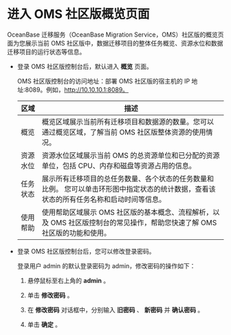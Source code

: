 进入 OMS 社区版概览页面 
===================================

OceanBase 迁移服务（OceanBase Migration Service，OMS）社区版的概览页面为您展示当前 OMS 社区版中，数据迁移项目的整体任务概览、资源水位和数据迁移项目的运行状态等信息。

* 登录 OMS 社区版控制台后，默认进入 **概览** 页面。

  OMS 社区版控制台的访问地址：部署 OMS 社区版的宿主机的 IP 地址:8089。例如，http://10.10.10.1:8089。
  

  | **区域** |                                        **描述**                                         |
  |--------|---------------------------------------------------------------------------------------|
  | 概览     | 概览区域展示当前所有迁移项目和数据源的数量。您可以通过概览区域，了解当前 OMS 社区版整体资源的使用情况。                                |
  | 资源水位   | 资源水位区域展示当前 OMS 的总资源单位和已分配的资源单位，包括 CPU、内存和磁盘等资源占用的信息。                                  |
  | 任务状态   | 展示所有迁移项目的总任务数量、各个状态的任务数量和比例。 您可以单击环形图中指定状态的统计数据，查看该状态的所有任务名称和启动时间等信息。 |
  | 使用帮助   | 使用帮助区域展示 OMS 社区版的基本概念、流程解析，以及 OMS 社区版控制台的常见操作，帮助您快速了解 OMS 社区版的功能和使用。                  |

  

* 登录 OMS 社区版控制台后，您可以修改登录密码。

  登录用户 admin 的默认登录密码为 admin，修改密码的操作如下：
  1. 悬停鼠标至右上角的 **admin** 。

     
  
  2. 单击 **修改密码** 。

     
  
  3. 在 **修改密码** 对话框中，分别输入 **旧密码** 、 **新密码** 并 **确认密码** 。

     
  
  4. 单击 **确定** 。

     
  

  





